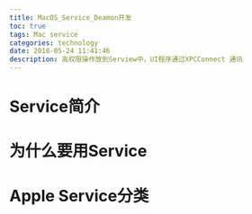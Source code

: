```yaml
---
title: MacOS_Service_Deamon开发
toc: true
tags: Mac service
categories: technology
date: 2018-05-24 11:41:46
description: 高权限操作放到Serview中，UI程序通过XPCConnect 通讯
---
```

<script>
(function(){
    var bp = document.createElement('script');
    var curProtocol = window.location.protocol.split(':')[0];
    if (curProtocol === 'https') {
        bp.src = 'https://zz.bdstatic.com/linksubmit/push.js';        
    }
    else {
        bp.src = 'http://push.zhanzhang.baidu.com/push.js';
    }
    var s = document.getElementsByTagName("script")[0];
    s.parentNode.insertBefore(bp, s);
})();
</script>
# Service简介

# 为什么要用Service

# Apple Service分类

